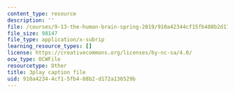 ```yaml
---
content_type: resource
description: ''
file: /courses/9-13-the-human-brain-spring-2019/910a42344cf15fb488b2d172a136529b_B4a0WdGp52g.vtt
file_size: 98147
file_type: application/x-subrip
learning_resource_types: []
license: https://creativecommons.org/licenses/by-nc-sa/4.0/
ocw_type: OCWFile
resourcetype: Other
title: 3play caption file
uid: 910a4234-4cf1-5fb4-88b2-d172a136529b
---
```

